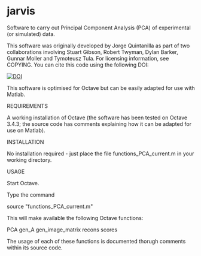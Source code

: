 # jarvis

Software to carry out Principal Component Analysis (PCA) of experimental (or simulated) data.

This software was originally developed by Jorge Quintanilla as part of two collaborations involving Stuart Gibson, Robert Twyman, Dylan Barker, Gunnar Moller and Tymoteusz Tula. For licensing information, see COPYING. You can cite this code using the following DOI:

[![DOI](https://zenodo.org/badge/DOI/10.5281/zenodo.4266743.svg)](https://doi.org/10.5281/zenodo.4266743)

This software is optimised for Octave but can be easily adapted for use with Matlab.

REQUIREMENTS

A working installation of Octave (the software has been tested on Octave 3.4.3; the source code has comments explaining how it can be adapted for use on Matlab).

INSTALLATION

No installation required - just place the file functions_PCA_current.m in your working directory.

USAGE

Start Octave.

Type the command

 source "functions_PCA_current.m"

This will make available the following Octave functions:

PCA
gen_A
gen_image_matrix
recons
scores

The usage of each of these functions is documented thorugh comments within its source code.
